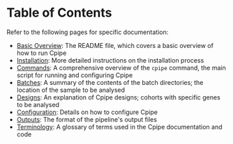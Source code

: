 # Table of Contents

Refer to the following pages for specific documentation:

* [Basic Overview](../README.md): The README file, which covers a basic overview of how to run Cpipe
* [Installation](install.md): More detailed instructions on the installation process
* [Commands](commands.md): A comprehensive overview of the `cpipe` command, the main script for running and configuring 
Cpipe
* [Batches](batches.md): A summary of the contents of the batch directories; the location of the sample to be analysed  
* [Designs](designs.md): An explanation of Cpipe designs; cohorts with specific genes to be analysed 
* [Configuration](configuration.md): Details on how to configure Cpipe
* [Outputs](outputs.md): The format of the pipeline's output files
* [Terminology](terminology.md): A glossary of terms used in the Cpipe documentation and code
